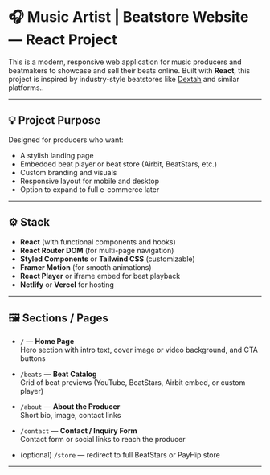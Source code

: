 # 🎧 Music Artist | Beatstore Website — React Project

This is a modern, responsive web application for music producers and beatmakers to showcase and sell their beats online. Built with **React**, this project is inspired by industry-style beatstores like [Dextah](https://dextah.com) and similar platforms..

---

## 💡 Project Purpose

Designed for producers who want:

- A stylish landing page
- Embedded beat player or beat store (Airbit, BeatStars, etc.)
- Custom branding and visuals
- Responsive layout for mobile and desktop
- Option to expand to full e-commerce later

---

## ⚙️ Stack

- **React** (with functional components and hooks)
- **React Router DOM** (for multi-page navigation)
- **Styled Components** or **Tailwind CSS** (customizable)
- **Framer Motion** (for smooth animations)
- **React Player** or iframe embed for beat playback
- **Netlify** or **Vercel** for hosting

---

## 🖼️ Sections / Pages

- `/` — **Home Page**  
  Hero section with intro text, cover image or video background, and CTA buttons

- `/beats` — **Beat Catalog**  
  Grid of beat previews (YouTube, BeatStars, Airbit embed, or custom player)

- `/about` — **About the Producer**  
  Short bio, image, contact links

- `/contact` — **Contact / Inquiry Form**  
  Contact form or social links to reach the producer

- (optional) `/store` — redirect to full BeatStars or PayHip store

---
